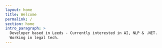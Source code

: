 ```yaml
---
layout: home
title: Welcome
permalink: /
section: home
intro_paragraph: >
  Developer based in Leeds - Currently interested in AI, NLP & .NET.
  Working in legal tech.
---
```

